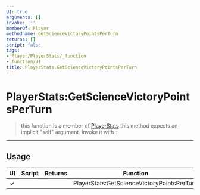 ```yaml
---
UI: true
arguments: []
invoke: ':'
memberOf: Player
methodname: GetScienceVictoryPointsPerTurn
returns: []
script: false
tags:
- Player/PlayerStats/_function
- function/UI
title: PlayerStats.GetScienceVictoryPointsPerTurn
---
```

# PlayerStats:GetScienceVictoryPointsPerTurn
> this function is a member of [PlayerStats](civ-6/lua/PlayerStats.md)
> this method expects an implicit "self" argument. invoke it with `:`
-----
## Usage
|  UI | Script | Returns | Function | Arguments |
|:---:|:------:|-------:|:--------:|:---------|
|✓| ||PlayerStats:GetScienceVictoryPointsPerTurn||
